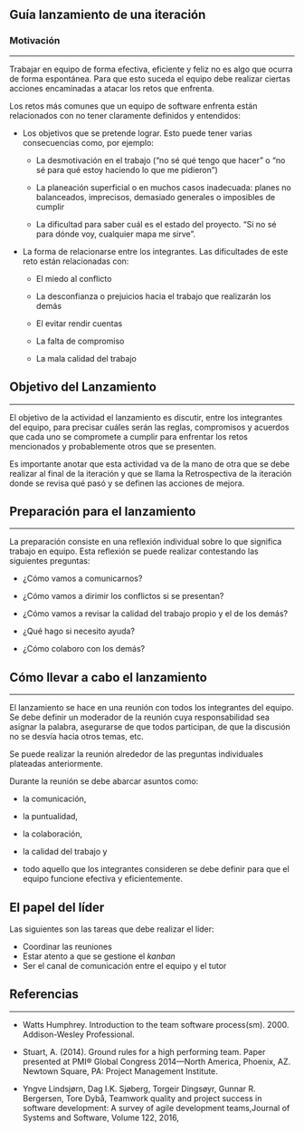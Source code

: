 ## Guía lanzamiento de una iteración

### Motivación

---

Trabajar en equipo de forma efectiva, eficiente y feliz no es algo que ocurra de forma espontánea. Para que esto suceda el equipo debe realizar ciertas acciones encaminadas a atacar los retos que enfrenta.

Los retos más comunes que un equipo de software enfrenta están relacionados con no tener claramente definidos y entendidos:

- Los objetivos que se pretende lograr. Esto puede tener varias consecuencias como, por ejemplo:

  - La desmotivación en el trabajo (“no sé qué tengo que hacer” o “no sé para qué estoy haciendo lo que me pidieron”)

  - La planeación superficial o en muchos casos inadecuada: planes no balanceados, imprecisos, demasiado generales o imposibles de cumplir

  - La dificultad para saber cuál es el estado del proyecto. “Si no sé para dónde voy, cualquier mapa me sirve”.

- La forma de relacionarse entre los integrantes. Las dificultades de este reto están relacionadas con:

  - El miedo al conflicto

  - La desconfianza o prejuicios hacia el trabajo que realizarán los demás

  - El evitar rendir cuentas

  - La falta de compromiso

  - La mala calidad del trabajo

## Objetivo del Lanzamiento

---

El objetivo de la actividad el lanzamiento es discutir, entre los integrantes del equipo, para precisar cuáles serán las reglas, compromisos y acuerdos que cada uno se compromete a cumplir para enfrentar los retos mencionados y probablemente otros que se presenten.

Es importante anotar que esta actividad va de la mano de otra que se debe realizar al final de la iteración y que se llama la Retrospectiva de la iteración donde se revisa qué pasó y se definen las acciones de mejora.

## Preparación para el lanzamiento

---

La preparación consiste en una reflexión individual sobre lo que significa trabajo en equipo. Esta reflexión se puede realizar contestando las siguientes preguntas:

- ¿Cómo vamos a comunicarnos?

- ¿Cómo vamos a dirimir los conflictos si se presentan?

- ¿Cómo vamos a revisar la calidad del trabajo propio y el de los demás?

- ¿Qué hago si necesito ayuda?

- ¿Cómo colaboro con los demás?

## Cómo llevar a cabo el lanzamiento

---

El lanzamiento se hace en una reunión con todos los integrantes del equipo. Se debe definir un moderador de la reunión cuya responsabilidad sea asignar la palabra, asegurarse de que todos participan, de que la discusión no se desvía hacia otros temas, etc.

Se puede realizar la reunión alrededor de las preguntas individuales plateadas anteriormente.

Durante la reunión se debe abarcar asuntos como:

- la comunicación,

- la puntualidad,

- la colaboración,

- la calidad del trabajo y

- todo aquello que los integrantes consideren se debe definir para que el equipo funcione efectiva y eficientemente.

## El papel del líder

Las siguientes son las tareas que debe realizar el líder:

- Coordinar las reuniones
- Estar atento a que se gestione el _kanban_
- Ser el canal de comunicación entre el equipo y el tutor

## Referencias

---

- Watts Humphrey. Introduction to the team software process(sm). 2000. Addison-Wesley Professional.

- Stuart, A. (2014). Ground rules for a high performing team. Paper presented at PMI® Global Congress 2014—North America, Phoenix, AZ. Newtown Square, PA: Project Management Institute.

- Yngve Lindsjørn, Dag I.K. Sjøberg, Torgeir Dingsøyr, Gunnar R. Bergersen, Tore Dybå, Teamwork quality and project success in software development: A survey of agile development teams,Journal of Systems and Software, Volume 122, 2016,
